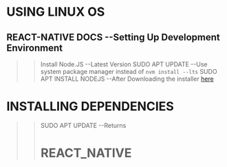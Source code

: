 # USING LINUX OS
## REACT-NATIVE DOCS --Setting Up Development Environment
>> Install Node.JS --Latest Version
>> SUDO APT UPDATE --Use system package manager instead of ```nvm install --lts```
>> SUDO APT INSTALL NODEJS --After Downloading the installer [here](https://nodejs.org/en/download/current) 
# INSTALLING DEPENDENCIES
>> 
>> SUDO APT UPDATE --Returns
>> # REACT_NATIVE
